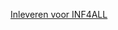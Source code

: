 <!-- [Inleveren voor Informatiekunde](/tentamen/tentamen_ik) -->

<!-- [Inleveren voor Kunstmatige Intelligentie](/tentamen/tentamen_ki) -->

[Inleveren voor INF4ALL](/tentamen/tentamen_inf4all)
